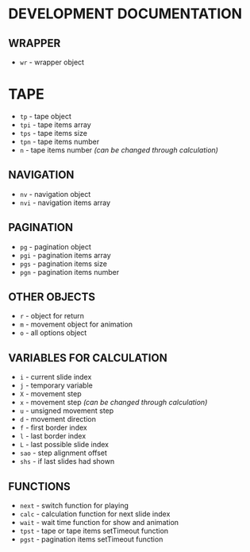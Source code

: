 # DEVELOPMENT DOCUMENTATION

## WRAPPER
- `wr`   - wrapper object

# TAPE
- `tp`   - tape object
- `tpi`  - tape items array
- `tps`  - tape items size
- `tpn`  - tape items number
- `n`    - tape items number *(can be changed through calculation)*

## NAVIGATION
- `nv`   - navigation object
- `nvi`  - navigation items array

## PAGINATION
- `pg`   - pagination object
- `pgi`  - pagination items array
- `pgs`  - pagination items size
- `pgn`  - pagination items number

## OTHER OBJECTS
- `r`    - object for return
- `m`    - movement object for animation
- `o`    - all options object

## VARIABLES FOR CALCULATION
- `i`    - current slide index
- `j`    - temporary variable
- `X`    - movement step
- `x`    - movement step *(can be changed through calculation)*
- `u`    - unsigned movement step
- `d`    - movement direction
- `f`    - first border index
- `l`    - last border index
- `L`    - last possible slide index
- `sao`  - step alignment offset
- `shs`  - if last slides had shown

## FUNCTIONS
- `next` - switch function for playing
- `calc` - calculation function for next slide index
- `wait` - wait time function for show and animation
- `tpst` - tape or tape items setTimeout function
- `pgst` - pagination items setTimeout function
